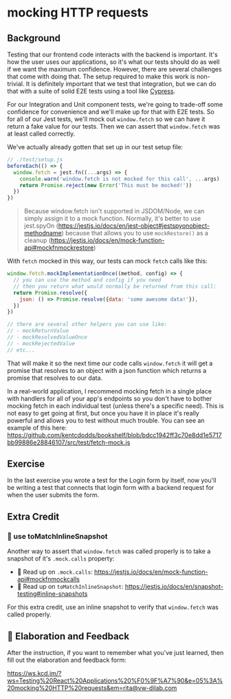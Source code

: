 # mocking HTTP requests

## Background

Testing that our frontend code interacts with the backend is important. It's how
the user uses our applications, so it's what our tests should do as well if we
want the maximum confidence. However, there are several challenges that come
with doing that. The setup required to make this work is non-trivial. It is
definitely important that we test that integration, but we can do that with a
suite of solid E2E tests using a tool like [Cypress](https://cypress.io).

For our Integration and Unit component tests, we're going to trade-off some
confidence for convenience and we'll make up for that with E2E tests. So for all
of our Jest tests, we'll mock out `window.fetch` so we can have it return a fake
value for our tests. Then we can assert that `window.fetch` was at least called
correctly.

We've actually already gotten that set up in our test setup file:

```javascript
// ./test/setup.js
beforeEach(() => {
  window.fetch = jest.fn((...args) => {
    console.warn('window.fetch is not mocked for this call', ...args)
    return Promise.reject(new Error('This must be mocked!'))
  })
})
```

> Because window.fetch isn't supported in JSDOM/Node, we can simply assign it to
> a mock function. Normally, it's better to use jest.spyOn
> (https://jestjs.io/docs/en/jest-object#jestspyonobject-methodname) because
> that allows you to use `mockRestore()` as a cleanup
> (https://jestjs.io/docs/en/mock-function-api#mockfnmockrestore)

With `fetch` mocked in this way, our tests can mock `fetch` calls like this:

```javascript
window.fetch.mockImplementationOnce((method, config) => {
  // you can use the method and config if you need
  // then you return what would normally be returned from this call:
  return Promise.resolve({
    json: () => Promise.resolve({data: 'some awesome data!'}),
  })
})

// there are several other helpers you can use like:
// - mockReturnValue
// - mockResolvedValueOnce
// - mockRejectedValue
// etc...
```

That will make it so the next time our code calls `window.fetch` it will get a
promise that resolves to an object with a json function which returns a promise
that resolves to our data.

In a real-world application, I recommend mocking fetch in a single place with
handlers for all of your app's endpoints so you don't have to bother mocking
fetch in each individual test (unless there's a specific need). This is not easy
to get going at first, but once you have it in place it's really powerful and
allows you to test without much trouble. You can see an example of this here:
https://github.com/kentcdodds/bookshelf/blob/bdcc1942ff3c70e8dd1e5717bb99886e28846107/src/test/fetch-mock.js

## Exercise

In the last exercise you wrote a test for the Login form by itself, now you'll
be writing a test that connects that login form with a backend request for when
the user submits the form.

## Extra Credit

### 💯 use toMatchInlineSnapshot

Another way to assert that `window.fetch` was called properly is to take a
snapshot of it's `.mock.calls` property:

- 📜 Read up on `.mock.calls`:
  https://jestjs.io/docs/en/mock-function-api#mockfnmockcalls
- 📜 Read up on `toMatchInlineSnapshot`:
  https://jestjs.io/docs/en/snapshot-testing#inline-snapshots

For this extra credit, use an inline snapshot to verify that `window.fetch` was
called properly.

## 🦉 Elaboration and Feedback

After the instruction, if you want to remember what you've just learned, then
fill out the elaboration and feedback form:

https://ws.kcd.im/?ws=Testing%20React%20Applications%20%F0%9F%A7%90&e=05%3A%20mocking%20HTTP%20requests&em=rita@vw-dilab.com
